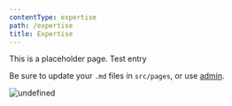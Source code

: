 ```yaml
---
contentType: expertise
path: /expertise
title: Expertise
---
```

This is a placeholder page. Test entry

Be sure to update your `.md` files in `src/pages`, or use [admin](/admin).

![undefined](/files/tumblr_npa7ksI5vy1ssby0io1_540.gif)
